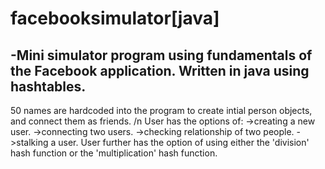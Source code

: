 # facebooksimulator[java]
-Mini simulator program using fundamentals of the Facebook application. Written in java using hashtables.
-
50 names are hardcoded into the program to create intial person objects, and connect them as friends. /n
User has the options of:
->creating a new user.
->connecting two users.
->checking relationship of two people.
->stalking a user.
User further has the option of using either the 'division' hash function or the 'multiplication' hash function.
